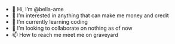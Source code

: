 - 👋 Hi, I’m @bella-ame
- 👀 I’m interested in anything that can make me money and credit
- 🌱 I’m currently learning coding
- 💞️ I’m looking to collaborate on nothing as of now
- 📫 How to reach me meet me on graveyard

<!---
bella-ame/bella-ame is a ✨ special ✨ repository because its `README.md` (this file) appears on your GitHub profile.
You can click the Preview link to take a look at your changes.
--->
